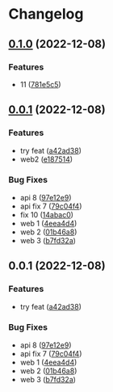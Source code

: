 # Changelog

## [0.1.0](https://github.com/ddzero2c/release-please-poc/compare/full-v0.0.1...full-v0.1.0) (2022-12-08)


### Features

* 11 ([781e5c5](https://github.com/ddzero2c/release-please-poc/commit/781e5c5d76338e52c0e8bf585f26b79c3e82be9d))

## [0.0.1](https://github.com/ddzero2c/release-please-poc/compare/full-v0.0.1...full-v0.0.1) (2022-12-08)


### Features

* try feat ([a42ad38](https://github.com/ddzero2c/release-please-poc/commit/a42ad380078eb40319c357353da44013d984b4e2))
* web2 ([e187514](https://github.com/ddzero2c/release-please-poc/commit/e1875141bbf842686008c6bf9eb77fd27be05ef9))


### Bug Fixes

* api 8 ([97e12e9](https://github.com/ddzero2c/release-please-poc/commit/97e12e9809582d3edd6e5a8dfd3a9c1d798f94c1))
* api fix 7 ([79c04f4](https://github.com/ddzero2c/release-please-poc/commit/79c04f4f734f2eedaaf74e5f47fb04277f05c3e8))
* fix 10 ([14abac0](https://github.com/ddzero2c/release-please-poc/commit/14abac0363502db1a286e4ffddd24105b21b90b7))
* web 1 ([4eea4d4](https://github.com/ddzero2c/release-please-poc/commit/4eea4d43f308d1cb00bbab374e4bbd37262c16a3))
* web 2 ([01b46a8](https://github.com/ddzero2c/release-please-poc/commit/01b46a8e5cb53fcaf262906ba54997280950bd35))
* web 3 ([b7fd32a](https://github.com/ddzero2c/release-please-poc/commit/b7fd32a79e296ab709bfd67c40d57b2c7e8a683d))

## 0.0.1 (2022-12-08)


### Features

* try feat ([a42ad38](https://github.com/ddzero2c/release-please-poc/commit/a42ad380078eb40319c357353da44013d984b4e2))


### Bug Fixes

* api 8 ([97e12e9](https://github.com/ddzero2c/release-please-poc/commit/97e12e9809582d3edd6e5a8dfd3a9c1d798f94c1))
* api fix 7 ([79c04f4](https://github.com/ddzero2c/release-please-poc/commit/79c04f4f734f2eedaaf74e5f47fb04277f05c3e8))
* web 1 ([4eea4d4](https://github.com/ddzero2c/release-please-poc/commit/4eea4d43f308d1cb00bbab374e4bbd37262c16a3))
* web 2 ([01b46a8](https://github.com/ddzero2c/release-please-poc/commit/01b46a8e5cb53fcaf262906ba54997280950bd35))
* web 3 ([b7fd32a](https://github.com/ddzero2c/release-please-poc/commit/b7fd32a79e296ab709bfd67c40d57b2c7e8a683d))
